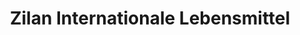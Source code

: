 ---
title: "Zilan Internationale Lebensmittel"
url: /bad-salzuflen/zilan-internationale-lebensmittel/
shop: Lebensmittel
---